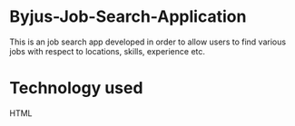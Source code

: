 # Byjus-Job-Search-Application
This is an job search app developed in order to allow users to find various jobs with respect to locations, skills, experience etc.

# Technology used
HTML 


































